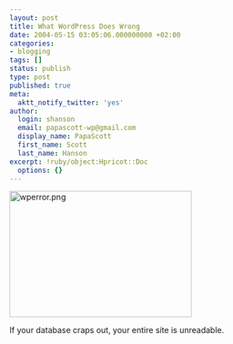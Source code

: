 ```yaml
---
layout: post
title: What WordPress Does Wrong
date: 2004-05-15 03:05:06.000000000 +02:00
categories:
- blogging
tags: []
status: publish
type: post
published: true
meta:
  aktt_notify_twitter: 'yes'
author:
  login: shanson
  email: papascott-wp@gmail.com
  display_name: PapaScott
  first_name: Scott
  last_name: Hanson
excerpt: !ruby/object:Hpricot::Doc
  options: {}
---
```

<p><img alt="wperror.png" src="http://www.papascott.de/wordpress/wp-content/uploads/2004/05/wperror.png" width="320" height="222" border="0" /></p>
<p>If your database craps out, your entire site is unreadable.</p>
